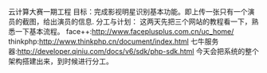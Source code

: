 云计算大赛一期工程
目标：完成影视明星识别基本功能。即上传一张只有一个演员的截图，给出演员的信息.
分工与计划：
	这两天先把三个网站的教程看一下，熟悉一下基本流程。
	face++:http://www.faceplusplus.com.cn/uc_home/
	thinkphp:http://www.thinkphp.cn/document/index.html
	七牛服务器:http://developer.qiniu.com/docs/v6/sdk/php-sdk.html
	今天会把系统的整个架构搭建出来，到时候进行分工。